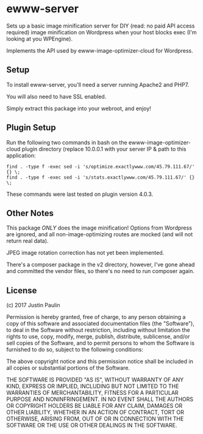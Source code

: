 # ewww-server

Sets up a basic image minification server for DIY (read: no paid API access
required) image minification on Wordpress when your host blocks exec
(I'm looking at you WPEngine).

Implements the API used by ewww-image-optimizer-cloud for Wordpress.

## Setup

To install ewww-server, you'll need a server running Apache2 and PHP7.

You will also need to have SSL enabled.

Simply extract this package into your webroot, and enjoy!

## Plugin Setup

Run the following two commands in bash on the ewww-image-optimizer-cloud
plugin directory (replace 10.0.0.1 with your server IP & path to this
application:

```
find . -type f -exec sed -i 's/optimize.exactlywww.com/45.79.111.67/' {} \;
find . -type f -exec sed -i 's/stats.exactlywww.com/45.79.111.67/' {} \;
```

These commands were last tested on plugin version 4.0.3.

## Other Notes

This package *ONLY* does the image minification! Options from Wordpress
are ignored, and all non-image-optimizing routes are mocked (and will not
return real data).

JPEG image rotation correction has not yet been implemented.

There's a composer package in the v2 directory, however, I've gone ahead
and committed the vendor files, so there's no need to run composer again.

## License

(c) 2017 Justin Paulin

Permission is hereby granted, free of charge, to any person obtaining a copy of this software and associated documentation files (the "Software"), to deal in the Software without restriction, including without limitation the rights to use, copy, modify, merge, publish, distribute, sublicense, and/or sell copies of the Software, and to permit persons to whom the Software is furnished to do so, subject to the following conditions:

The above copyright notice and this permission notice shall be included in all copies or substantial portions of the Software.

THE SOFTWARE IS PROVIDED "AS IS", WITHOUT WARRANTY OF ANY KIND, EXPRESS OR IMPLIED, INCLUDING BUT NOT LIMITED TO THE WARRANTIES OF MERCHANTABILITY, FITNESS FOR A PARTICULAR PURPOSE AND NONINFRINGEMENT. IN NO EVENT SHALL THE AUTHORS OR COPYRIGHT HOLDERS BE LIABLE FOR ANY CLAIM, DAMAGES OR OTHER LIABILITY, WHETHER IN AN ACTION OF CONTRACT, TORT OR OTHERWISE, ARISING FROM, OUT OF OR IN CONNECTION WITH THE SOFTWARE OR THE USE OR OTHER DEALINGS IN THE SOFTWARE.

